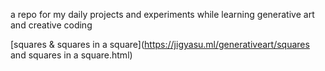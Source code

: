 a repo for my daily projects and experiments while learning generative art and creative coding





[squares & squares in a square](https://jigyasu.ml/generativeart/squares and squares in a square.html)


